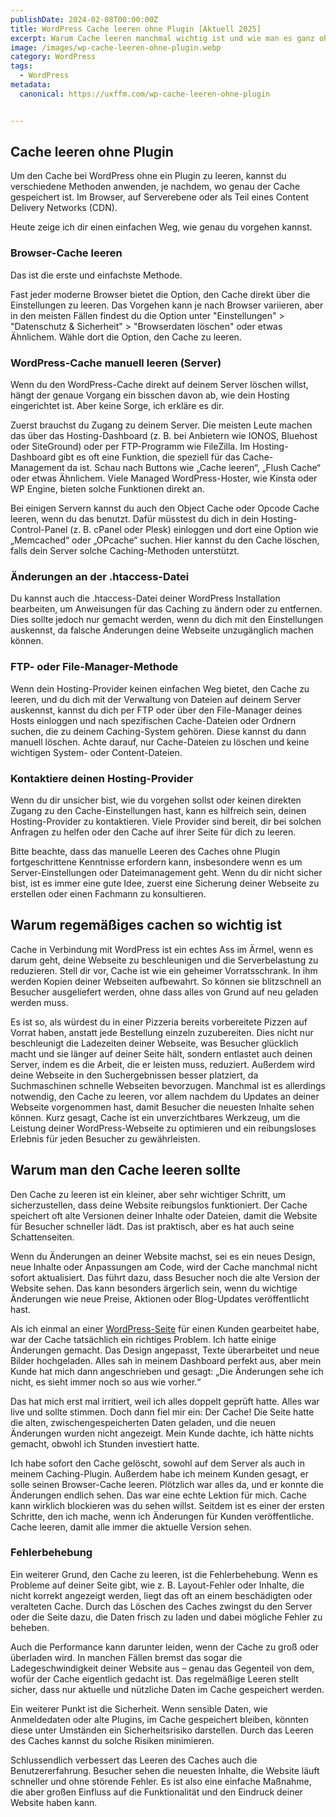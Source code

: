 ```yaml
---
publishDate: 2024-02-08T00:00:00Z
title: WordPress Cache leeren ohne Plugin [Aktuell 2025]
excerpt: Warum Cache leeren manchmal wichtig ist und wie man es ganz ohne Plugin schafft.
image: /images/wp-cache-leeren-ohne-plugin.webp
category: WordPress
tags:
  - WordPress
metadata:
  canonical: https://uxffm.com/wp-cache-leeren-ohne-plugin


---
```


## Cache leeren ohne Plugin

Um den Cache bei WordPress ohne ein Plugin zu leeren, kannst du verschiedene Methoden anwenden, je nachdem, wo genau der Cache gespeichert ist. Im Browser, auf Serverebene oder als Teil eines Content Delivery Networks (CDN). 

Heute zeige ich dir einen einfachen Weg, wie genau du vorgehen kannst.

### Browser-Cache leeren

Das ist die erste und einfachste Methode. 

Fast jeder moderne Browser bietet die Option, den Cache direkt über die Einstellungen zu leeren. Das Vorgehen kann je nach Browser variieren, aber in den meisten Fällen findest du die Option unter "Einstellungen" > "Datenschutz & Sicherheit" > "Browserdaten löschen" oder etwas Ähnlichem. Wähle dort die Option, den Cache zu leeren.

### WordPress-Cache manuell leeren (Server)

Wenn du den WordPress-Cache direkt auf deinem Server löschen willst, hängt der genaue Vorgang ein bisschen davon ab, wie dein Hosting eingerichtet ist. Aber keine Sorge, ich erkläre es dir.

Zuerst brauchst du Zugang zu deinem Server. Die meisten Leute machen das über das Hosting-Dashboard (z. B. bei Anbietern wie IONOS, Bluehost oder SiteGround) oder per FTP-Programm wie FileZilla. Im Hosting-Dashboard gibt es oft eine Funktion, die speziell für das Cache-Management da ist. Schau nach Buttons wie „Cache leeren“, „Flush Cache“ oder etwas Ähnlichem. Viele Managed WordPress-Hoster, wie Kinsta oder WP Engine, bieten solche Funktionen direkt an.

Bei einigen Servern kannst du auch den Object Cache oder Opcode Cache leeren, wenn du das benutzt. Dafür müsstest du dich in dein Hosting-Control-Panel (z. B. cPanel oder Plesk) einloggen und dort eine Option wie „Memcached“ oder „OPcache“ suchen. Hier kannst du den Cache löschen, falls dein Server solche Caching-Methoden unterstützt.

### Änderungen an der .htaccess-Datei

Du kannst auch die .htaccess-Datei deiner WordPress Installation bearbeiten, um Anweisungen für das Caching zu ändern oder zu entfernen. Dies sollte jedoch nur gemacht werden, wenn du dich mit den Einstellungen auskennst, da falsche Änderungen deine Webseite unzugänglich machen können.

### FTP- oder File-Manager-Methode
Wenn dein Hosting-Provider keinen einfachen Weg bietet, den Cache zu leeren, und du dich mit der Verwaltung von Dateien auf deinem Server auskennst, kannst du dich per FTP oder über den File-Manager deines Hosts einloggen und nach spezifischen Cache-Dateien oder Ordnern suchen, die zu deinem Caching-System gehören. Diese kannst du dann manuell löschen. Achte darauf, nur Cache-Dateien zu löschen und keine wichtigen System- oder Content-Dateien.

### Kontaktiere deinen Hosting-Provider

Wenn du dir unsicher bist, wie du vorgehen sollst oder keinen direkten Zugang zu den Cache-Einstellungen hast, kann es hilfreich sein, deinen Hosting-Provider zu kontaktieren. Viele Provider sind bereit, dir bei solchen Anfragen zu helfen oder den Cache auf ihrer Seite für dich zu leeren.

Bitte beachte, dass das manuelle Leeren des Caches ohne Plugin fortgeschrittene Kenntnisse erfordern kann, insbesondere wenn es um Server-Einstellungen oder Dateimanagement geht. Wenn du dir nicht sicher bist, ist es immer eine gute Idee, zuerst eine Sicherung deiner Webseite zu erstellen oder einen Fachmann zu konsultieren.

## Warum regemäßiges cachen so wichtig ist

Cache in Verbindung mit WordPress ist ein echtes Ass im Ärmel, wenn es darum geht, deine Webseite zu beschleunigen und die Serverbelastung zu reduzieren. Stell dir vor, Cache ist wie ein geheimer Vorratsschrank. In ihm werden Kopien deiner Webseiten aufbewahrt. So können sie blitzschnell an Besucher ausgeliefert werden, ohne dass alles von Grund auf neu geladen werden muss.

Es ist so, als würdest du in einer Pizzeria bereits vorbereitete Pizzen auf Vorrat haben, anstatt jede Bestellung einzeln zuzubereiten. Dies nicht nur beschleunigt die Ladezeiten deiner Webseite, was Besucher glücklich macht und sie länger auf deiner Seite hält, sondern entlastet auch deinen Server, indem es die Arbeit, die er leisten muss, reduziert. Außerdem wird deine Webseite in den Suchergebnissen besser platziert, da Suchmaschinen schnelle Webseiten bevorzugen. Manchmal ist es allerdings notwendig, den Cache zu leeren, vor allem nachdem du Updates an deiner Webseite vorgenommen hast, damit Besucher die neuesten Inhalte sehen können. Kurz gesagt, Cache ist ein unverzichtbares Werkzeug, um die Leistung deiner WordPress-Webseite zu optimieren und ein reibungsloses Erlebnis für jeden Besucher zu gewährleisten.

## Warum man den Cache leeren sollte

Den Cache zu leeren ist ein kleiner, aber sehr wichtiger Schritt, um sicherzustellen, dass deine Website reibungslos funktioniert. Der Cache speichert oft alte Versionen deiner Inhalte oder Dateien, damit die Website für Besucher schneller lädt. Das ist praktisch, aber es hat auch seine Schattenseiten.

Wenn du Änderungen an deiner Website machst, sei es ein neues Design, neue Inhalte oder Anpassungen am Code, wird der Cache manchmal nicht sofort aktualisiert. Das führt dazu, dass Besucher noch die alte Version der Website sehen. Das kann besonders ärgerlich sein, wenn du wichtige Änderungen wie neue Preise, Aktionen oder Blog-Updates veröffentlicht hast. 

Als ich einmal an einer <a href="/service/wordpress-frankfurt">WordPress-Seite</a> für einen Kunden gearbeitet habe, war der Cache tatsächlich ein richtiges Problem. Ich hatte einige Änderungen gemacht. Das Design angepasst, Texte überarbeitet und neue Bilder hochgeladen. Alles sah in meinem Dashboard perfekt aus, aber mein Kunde hat mich dann angeschrieben und gesagt: „Die Änderungen sehe ich nicht, es sieht immer noch so aus wie vorher.“

Das hat mich erst mal irritiert, weil ich alles doppelt geprüft hatte. Alles war live und sollte stimmen. Doch dann fiel mir ein: Der Cache! Die Seite hatte die alten, zwischengespeicherten Daten geladen, und die neuen Änderungen wurden nicht angezeigt. Mein Kunde dachte, ich hätte nichts gemacht, obwohl ich Stunden investiert hatte.

Ich habe sofort den Cache gelöscht, sowohl auf dem Server als auch in meinem Caching-Plugin. Außerdem habe ich meinem Kunden gesagt, er solle seinen Browser-Cache leeren. Plötzlich war alles da, und er konnte die Änderungen endlich sehen. Das war eine echte Lektion für mich. Cache kann wirklich blockieren was du sehen willst. Seitdem ist es einer der ersten Schritte, den ich mache, wenn ich Änderungen für Kunden veröffentliche. Cache leeren, damit alle immer die aktuelle Version sehen.


### Fehlerbehebung

Ein weiterer Grund, den Cache zu leeren, ist die Fehlerbehebung. Wenn es Probleme auf deiner Seite gibt, wie z. B. Layout-Fehler oder Inhalte, die nicht korrekt angezeigt werden, liegt das oft an einem beschädigten oder veralteten Cache. Durch das Löschen des Caches zwingst du den Server oder die Seite dazu, die Daten frisch zu laden und dabei mögliche Fehler zu beheben.

Auch die Performance kann darunter leiden, wenn der Cache zu groß oder überladen wird. In manchen Fällen bremst das sogar die Ladegeschwindigkeit deiner Website aus – genau das Gegenteil von dem, wofür der Cache eigentlich gedacht ist. Das regelmäßige Leeren stellt sicher, dass nur aktuelle und nützliche Daten im Cache gespeichert werden.

Ein weiterer Punkt ist die Sicherheit. Wenn sensible Daten, wie Anmeldedaten oder alte Plugins, im Cache gespeichert bleiben, könnten diese unter Umständen ein Sicherheitsrisiko darstellen. Durch das Leeren des Caches kannst du solche Risiken minimieren.

Schlussendlich verbessert das Leeren des Caches auch die Benutzererfahrung. Besucher sehen die neuesten Inhalte, die Website läuft schneller und ohne störende Fehler. Es ist also eine einfache Maßnahme, die aber großen Einfluss auf die Funktionalität und den Eindruck deiner Website haben kann.

